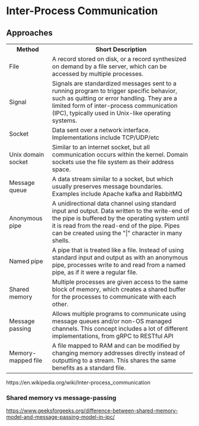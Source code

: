 # Inter-Process Communication

## Approaches

 <table>
  <tr>
    <th>Method</th>
    <th>Short Description</th>
  </tr>
  <tr>
    <td>File</td>
    <td>A record stored on disk, or a record synthesized on demand by a file server, which can be accessed by multiple processes.</td>
  </tr>
  <tr>
    <td>Signal</td>
    <td>Signals are standardized messages sent to a running program to trigger specific behavior, such as quitting or error handling. They are a limited form of inter-process communication (IPC), typically used in Unix-like operating systems. </td>
  </tr>
  <tr>
    <td>Socket</td>
    <td>Data sent over a network interface. Implementations include TCP/UDP/etc</td>
  </tr>
  <tr>
    <td>Unix domain socket</td>
    <td>Similar to an internet socket, but all communication occurs within the kernel. Domain sockets use the file system as their address space.</td>
  </tr>
  <tr>
    <td>Message queue</td>
    <td>A data stream similar to a socket, but which usually preserves message boundaries. Examples include Apache kafka and RabbitMQ</td>
  </tr>
  <tr>
    <td>Anonymous pipe</td>
    <td>A unidirectional data channel using standard input and output. Data written to the write-end of the pipe is buffered by the operating system until it is read from the read-end of the pipe. Pipes can be created using the "|" character in many shells. </td>
  </tr>
  <tr>
    <td>Named pipe</td>
    <td>A pipe that is treated like a file. Instead of using standard input and output as with an anonymous pipe, processes write to and read from a named pipe, as if it were a regular file.</td>
  </tr>
  <tr>
    <td>Shared memory</td>
    <td>Multiple processes are given access to the same block of memory, which creates a shared buffer for the processes to communicate with each other.</td>
  </tr>
  <tr>
    <td>Message passing</td>
    <td>Allows multiple programs to communicate using message queues and/or non-OS managed channels. This concept includes a lot of 
    different implementations, from gRPC to RESTful API</td>
  </tr>
  <tr>
    <td>Memory-mapped file</td>
    <td>A file mapped to RAM and can be modified by changing memory addresses directly instead of outputting to a stream. This shares the same benefits as a standard file.</td>
  </tr>
</table> 
https://en.wikipedia.org/wiki/Inter-process_communication

### Shared memory vs message-passing

https://www.geeksforgeeks.org/difference-between-shared-memory-model-and-message-passing-model-in-ipc/